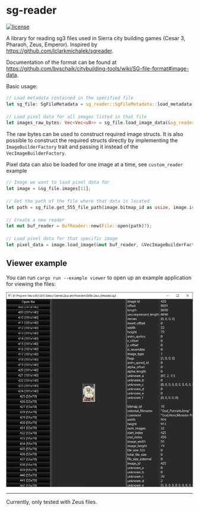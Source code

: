 # sg-reader

[![license](https://img.shields.io/badge/license-MIT-blue.svg)](https://github.com/zawapl/sg-reader/blob/main/LICENSE)

A library for reading sg3 files used in Sierra city building games (Cesar 3, Pharaoh, Zeus, Emperor). Inspired by https://github.com/lclarkmichalek/sgreader.

Documentation of the format can be found at https://github.com/bvschaik/citybuilding-tools/wiki/SG-file-format#image-data.

Basic usage:
```rust
// Load metadata contained in the specified file
let sg_file: SgFileMetadata = sg_reader::SgFileMetadata::load_metadata(path)?;

// Load pixel data for all images listed in that file
let images_raw_bytes: Vec<Vec<u8>> = sg_file.load_image_data(&sg_reader::VecImageBuilderFactory)?;
```

The raw bytes can be used to construct required image structs. It is also possible to construct the required structs directly by implementing the `ImageBuilderFactory` trait and passing it instead of the `VecImageBuilderFactory`.

Pixel data can also be loaded for one image at a time, see `custom_reader` example
```rust
// Image we want to laod pixel data for
let image = &sg_file.images[11];

// Get the path of the file where that data is located
let path = sg_file.get_555_file_path(image.bitmap_id as usize, image.is_external());

// Create a new reader
let mut buf_reader = BufReader::new(File::open(path)?);

// Load pixel data for that specific image
let pixel_data = image.load_image(&mut buf_reader, &VecImageBuilderFactory);
```

## Viewer example

You can run `cargo run --example viewer` to open up an example application for viewing the files:

![iso](screenshots/viewer.png)

---

Currently, only tested with Zeus files.